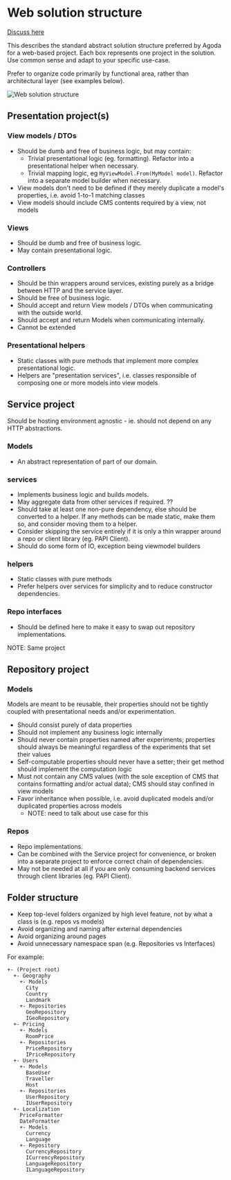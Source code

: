 # Web solution structure

[Discuss here](../../../issues/2)

This describes the standard abstract solution structure preferred by Agoda for a web-based project. Each box represents one project in the solution. Use common sense and adapt to your specific use-case.

Prefer to organize code primarily by functional area, rather than architectural layer (see examples below).

![Web solution structure](https://drive.google.com/uc?id=1ZobfNezweeamEs_FXFtp2e3xi8hvyb-Y)

## Presentation project(s)

### View models / DTOs

- Should be dumb and free of business logic, but may contain:
    - Trivial presentational logic (eg. formatting). Refactor into a presentational helper when necessary.
    - Trivial mapping logic, eg `MyViewModel.From(MyModel model)`. Refactor into a separate model builder when necessary.
- View models don't need to be defined if they merely duplicate a model's properties, i.e. avoid 1-to-1 matching classes
- View models should include CMS contents required by a view, not models

### Views

- Should be dumb and free of business logic.
- May contain presentational logic.

### Controllers

- Should be thin wrappers around services, existing purely as a bridge between HTTP and the service layer.
- Should be free of business logic.
- Should accept and return View models / DTOs when communicating with the outside world.
- Should accept and return Models when communicating internally.
- Cannot be extended

### Presentational helpers

- Static classes with pure methods that implement more complex presentational logic.
- Helpers are "presentation services", i.e. classes responsible of composing one or more models into view models

## Service project

Should be hosting environment agnostic - ie. should not depend on any HTTP abstractions.

### Models

- An abstract representation of part of our domain.

### services

- Implements business logic and builds models.
- May aggregate data from other services if required. ??
- Should take at least one non-pure dependency, else should be converted to a helper. If any methods can be made static, make them so, and consider moving them to a helper.
- Consider skipping the service entirely if it is only a thin wrapper around a repo or client library (eg. PAPI Client).
- Should do some form of IO, exception being viewmodel builders

### helpers

- Static classes with pure methods
- Prefer helpers over services for simplicity and to reduce constructor dependencies.

### Repo interfaces

- Should be defined here to make it easy to swap out repository implementations.
 
 NOTE: Same project
 
## Repository project

### Models

Models are meant to be reusable, their properties should not be tightly coupled with presentational needs and/or experimentation.

- Should consist purely of data properties
- Should not implement any business logic internally
- Should never contain properties named after experiments; properties should always be meaningful regardless of the experiments that set their values
- Self-computable properties should never have a setter; their get method should implement the computation logic
- Must not contain any CMS values (with the sole exception of CMS that contains formatting and/or actual data); CMS should stay confined in view models
- Favor inheritance when possible, i.e. avoid duplicated models and/or duplicated properties across models
    - NOTE: need to talk about use case for this

### Repos

- Repo implementations.
- Can be combined with the Service project for convenience, or broken into a separate project to enforce correct chain of dependencies.
- May not be needed at all if you are only consuming backend services through client libraries (eg. PAPI Client).

## Folder structure

- Keep top-level folders organized by high level feature, not by what a class is (e.g. repos vs models)
- Avoid organizing and naming after external dependencies
- Avoid organizing around pages
- Avoid unnecessary namespace span (e.g. Repositories vs Interfaces)

For example:

```
+- (Project root)
  +- Geography
    +- Models
      City
      Country
      Landmark
    +- Repositories
      GeoRepository
      IGeoRepository
  +- Pricing
    +- Models
      RoomPrice
    +- Repositories
      PriceRepository
      IPriceRepository
  +- Users
    +- Models
      BaseUser
      Traveller
      Host
    +- Repositories
      UserRepository
      IUserRepository
  +- Localization
    PriceFormatter
    DateFormatter
    +- Models
      Currency
      Language
    +- Repository
      CurrencyRepository
      ICurrencyRepository
      LanguageRepository
      ILanguageRepository
```
